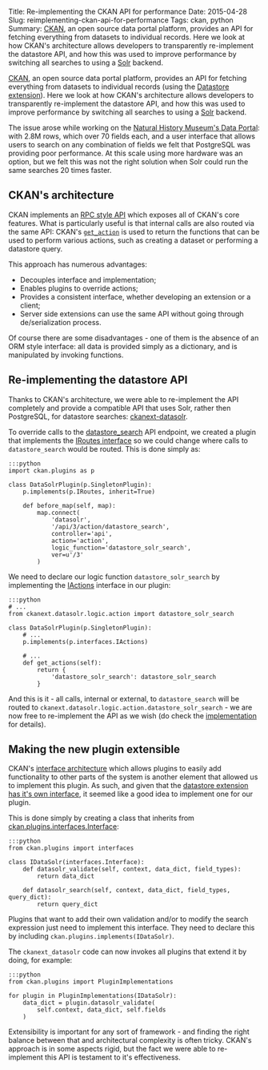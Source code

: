 Title: Re-implementing the CKAN API for performance
Date: 2015-04-28
Slug: reimplementing-ckan-api-for-performance
Tags: ckan, python
Summary: [CKAN](http://ckan.org), an open source data portal platform, provides an API for fetching everything from datasets to individual records. Here we look at how CKAN's architecture allows developers to transparently re-implement the datastore API, and how this was used to improve performance by switching all searches to using a [Solr](https://lucene.apache.org/solr/) backend.

[CKAN](http://ckan.org), an open source data portal platform, provides an API for fetching everything from datasets to individual records (using the [Datastore extension](http://docs.ckan.org/en/latest/maintaining/datastore.html)). Here we look at how CKAN's architecture allows developers to transparently re-implement the datastore API, and how this was used to improve performance by switching all searches to using a [Solr](https://lucene.apache.org/solr/) backend.

The issue arose while working on the [Natural History Museum's Data Portal](http://data.nhm.ac.uk): with 2.8M rows, which over 70 fields each, and a user interface that allows users to search on any combination of fields we felt that PostgreSQL was providing poor performance. At this scale using more hardware was an option, but we felt this was not the right solution when Solr could run the same searches 20 times faster.

CKAN's architecture
-------------------

CKAN implements an [RPC style API](http://docs.ckan.org/en/latest/api/index.html) which exposes all of CKAN's core features. What is particularly useful is that internal calls are also routed via the same API: CKAN's [`get_action`](http://docs.ckan.org/en/latest/extensions/plugins-toolkit.html#ckan.plugins.toolkit.get_action) is used to return the functions that can be used to perform various actions, such as creating a dataset or performing a datastore query.

This approach has numerous advantages:

- Decouples interface and implementation;
- Enables plugins to override actions;
- Provides a consistent interface, whether developing an extension or a client;
- Server side extensions can use the same API without going through de/serialization process.

Of course there are some disadvantages - one of them is the absence of an ORM style interface: all data is provided simply as a dictionary, and is manipulated by invoking functions.

Re-implementing the datastore API
---------------------------------

Thanks to CKAN's architecture, we were able to re-implement the API completely and provide a compatible API that uses Solr, rather then PostgreSQL, for datastore searches: [ckanext-datasolr](https://github.com/NaturalHistoryMuseum/ckanext-datasolr).

To override calls to the [datastore_search](http://docs.ckan.org/en/latest/maintaining/datastore.html#ckanext.datastore.logic.action.datastore_search) API endpoint, we created a plugin that implements the [IRoutes interface](http://docs.ckan.org/en/latest/extensions/plugin-interfaces.html#ckan.plugins.interfaces.IRoutes) so we could change where calls to `datastore_search` would be routed. This is done simply as:

    :::python
    import ckan.plugins as p 

    class DataSolrPlugin(p.SingletonPlugin):
        p.implements(p.IRoutes, inherit=True)

        def before_map(self, map): 
            map.connect(
                'datasolr',
                '/api/3/action/datastore_search',
                controller='api',
                action='action',
                logic_function='datastore_solr_search',
                ver=u'/3'
            )

We need to declare our logic function `datastore_solr_search` by implementing the [IActions](http://docs.ckan.org/en/latest/extensions/plugin-interfaces.html#ckan.plugins.interfaces.IActions) interface in our plugin:

    :::python
    # ...
    from ckanext.datasolr.logic.action import datastore_solr_search

    class DataSolrPlugin(p.SingletonPlugin):
        # ...
        p.implements(p.interfaces.IActions)

        # ...
        def get_actions(self):
            return {
                'datastore_solr_search': datastore_solr_search
            }

And this is it - all calls, internal or external, to `datastore_search` will be routed to `ckanext.datasolr.logic.action.datastore_solr_search` - we are now free to re-implement the API as we wish (do check the [implementation](http://github.com/NaturalHistoryMuseum/ckanext-datasolr) for details).

Making the new plugin extensible
--------------------------------

CKAN's [interface architecture](http://docs.ckan.org/en/latest/extensions/plugin-interfaces.html) which allows plugins to easily add functionality to other parts of the system is another element that allowed us to implement this plugin. As such, and given that the [datastore extension has it's own interface](https://github.com/ckan/ckan/blob/master/ckanext/datastore/interfaces.py), it seemed like a good idea to implement one for our plugin.

This is done simply by creating a class that inherits from [ckan.plugins.interfaces.Interface](https://github.com/ckan/ckan/blob/master/ckan/plugins/interfaces.py):

    :::python
    from ckan.plugins import interfaces

    class IDataSolr(interfaces.Interface):
        def datasolr_validate(self, context, data_dict, field_types):
            return data_dict
        
        def datasolr_search(self, context, data_dict, field_types, query_dict):
            return query_dict

Plugins that want to add their own validation and/or to modify the search expression just need to implement this interface. They need to declare this by including `ckan.plugins.implements(IDataSolr)`.

The `ckanext_datasolr` code can now invokes all plugins that extend it by doing, for example:

    :::python
    from ckan.plugins import PluginImplementations

    for plugin in PluginImplementations(IDataSolr):
        data_dict = plugin.datasolr_validate(
            self.context, data_dict, self.fields
        )

Extensibility is important for any sort of framework - and finding the right balance between that and architectural complexity is often tricky. CKAN's approach is in some aspects rigid, but the fact we were able to re-implement this API is testament to it's effectiveness.
